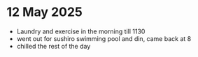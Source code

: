 # 12 May 2025 

- Laundry and exercise in the morning till 1130
- went out for sushiro swimming pool and din, came back at 8
- chilled the rest of the day